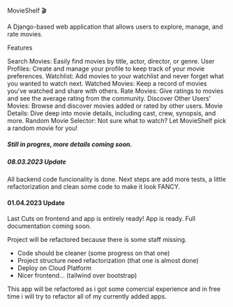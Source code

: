 MovieShelf 🎬

A Django-based web application that allows users to explore, manage, and rate movies.

Features

Search Movies: Easily find movies by title, actor, director, or genre.
User Profiles: Create and manage your profile to keep track of your movie preferences.
Watchlist: Add movies to your watchlist and never forget what you wanted to watch next.
Watched Movies: Keep a record of movies you've watched and share with others.
Rate Movies: Give ratings to movies and see the average rating from the community.
Discover Other Users' Movies: Browse and discover movies added or rated by other users.
Movie Details: Dive deep into movie details, including cast, crew, synopsis, and more.
Random Movie Selector: Not sure what to watch? Let MovieShelf pick a random movie for you!



##### Still in progres, more details coming soon. #####
##### 08.03.2023 Update #####
All backend code funcionality is done. Next steps are add more tests, a little refactorization and clean some code to make it look FANCY.
#### 01.04.2023 Update ####
Last Cuts on frontend and app is entirely ready!
App is ready. Full documentation coming soon.




Project will be refactored because there is some staff missing. 
- Code should be cleaner (some progress on that one)
- Project structure need refactorization (that one is almost done)
- Deploy on Cloud Platform 
- Nicer frontend... (tailwind over bootstrap)

This app will be refactored as i got some comercial experience and in free time i will try to refactor all of my currently added apps.
